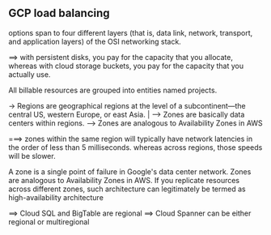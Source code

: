 ## GCP load balancing ##
options span to four different layers (that is, data link, network, transport, and
application layers) of the OSI networking stack.

==> with persistent disks, you pay for the capacity that you allocate, whereas with cloud storage
buckets, you pay for the capacity that you actually use.

All billable resources are grouped into entities named projects.

-> Regions are geographical regions at the level of a subcontinent—the central US,
western Europe, or east Asia.
    |
     --> Zones are basically data centers within regions.
     --> Zones are analogous to Availability Zones in AWS
        

===> zones within the same region will typically have network latencies in the order of less than 5 milliseconds.
whereas across regions, those speeds will be slower.

A zone is a single point of failure in Google's data center network. Zones are analogous to Availability
Zones in AWS. If you replicate resources across different zones, such architecture can legitimately be termed as high-availability architecture

==> Cloud SQL and BigTable are regional
==> Cloud Spanner can be either regional or multiregional



